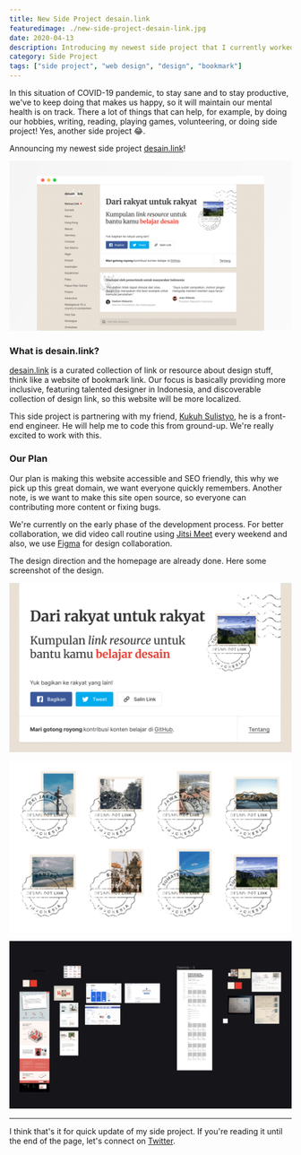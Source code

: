 ```yaml
---
title: New Side Project desain.link
featuredimage: ./new-side-project-desain-link.jpg
date: 2020-04-13
description: Introducing my newest side project that I currently worked on.
category: Side Project
tags: ["side project", "web design", "design", "bookmark"]
---
```




In this situation of COVID-19 pandemic, to stay sane and to stay productive, we've to keep doing that makes us happy, so it will maintain our mental health is on track. There a lot of things that can help, for example, by doing our hobbies, writing, reading, playing games, volunteering, or doing side project! Yes, another side project 😂.

Announcing my newest side project [desain.link](https://desain.link)!

![Desain.link Sneakpeek](./desain-dot-link-sneak-peek.png)

### What is desain.link?

[desain.link](https://desain.link) is a curated collection of link or resource about design stuff, think like a website of bookmark link. Our focus is basically providing more inclusive, featuring talented designer in Indonesia, and discoverable collection of design link, so this website will be more localized.

This side project is partnering with my friend, [Kukuh Sulistyo](https://id.linkedin.com/in/suliskh), he is a front-end engineer. He will help me to code this from ground-up. We're really excited to work with this.

### Our Plan

Our plan is making this website accessible and SEO friendly, this why we pick up this great domain, we want everyone quickly remembers. Another note, is we want to make this site open source, so everyone can contributing more content or fixing bugs.

We're currently on the early phase of the development process. For better collaboration, we did video call routine using [Jitsi Meet](https://meet.jit.si/) every weekend and also, we use [Figma](figma.com/) for design collaboration.

The design direction and the homepage are already done. Here some screenshot of the design.

![Header Desain.link Sneakpeek](./header-desain-dot-link.jpg)

![Desain.link Sneakpeek](./stempel.png)

![Exploration Desain.link](./desain-dot-link-exploration.png)

---

I think that's it for quick update of my side project. If you're reading it until the end of the page, let's connect on [Twitter](https://twitter.com/afnizarnur).
